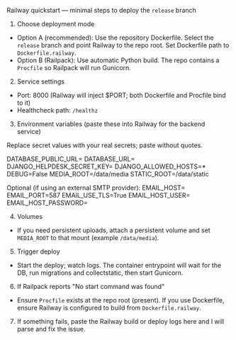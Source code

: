 Railway quickstart — minimal steps to deploy the `release` branch

1) Choose deployment mode

- Option A (recommended): Use the repository Dockerfile. Select the `release` branch and point Railway to the repo root. Set Dockerfile path to `Dockerfile.railway`.
- Option B (Railpack): Use automatic Python build. The repo contains a `Procfile` so Railpack will run Gunicorn.

2) Service settings

- Port: 8000 (Railway will inject $PORT; both Dockerfile and Procfile bind to it)
- Healthcheck path: `/healthz`

3) Environment variables (paste these into Railway for the backend service)

Replace secret values with your real secrets; paste without quotes.

DATABASE_PUBLIC_URL=<your-public-postgres-url>
DATABASE_URL=<your-internal-or-public-db-url>
DJANGO_HELPDESK_SECRET_KEY=<your-secret-key>
DJANGO_ALLOWED_HOSTS=*
DEBUG=False
MEDIA_ROOT=/data/media
STATIC_ROOT=/data/static

Optional (if using an external SMTP provider):
EMAIL_HOST=<smtp-host>
EMAIL_PORT=587
EMAIL_USE_TLS=True
EMAIL_HOST_USER=<username>
EMAIL_HOST_PASSWORD=<password>

4) Volumes

- If you need persistent uploads, attach a persistent volume and set `MEDIA_ROOT` to that mount (example `/data/media`).

5) Trigger deploy

- Start the deploy; watch logs. The container entrypoint will wait for the DB, run migrations and collectstatic, then start Gunicorn.

6) If Railpack reports "No start command was found"

- Ensure `Procfile` exists at the repo root (present). If you use Dockerfile, ensure Railway is configured to build from `Dockerfile.railway`.

7) If something fails, paste the Railway build or deploy logs here and I will parse and fix the issue.

